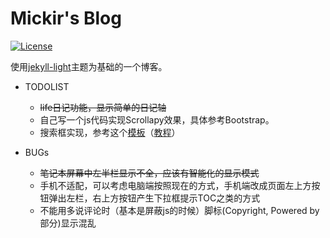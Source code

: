 Mickir's Blog
=============

[![License][license-image]][license-url]

使用[jekyll-light](https://github.com/pexcn/Jekyll-Light)主题为基础的一个博客。 

* TODOLIST

    * ~~life日记功能，显示简单的日记轴~~
    * 自己写一个js代码实现Scrollapy效果，具体参考Bootstrap。
    * 搜索框实现，参考这个[模板](https://github.com/liberize/liberize.github.com)（[教程](http://liberize.me/tech/jekyll-static-blog-search.html)）

* BUGs
    - ~~笔记本屏幕中左半栏显示不全，应该有智能化的显示模式~~
    - 手机不适配，可以考虑电脑端按照现在的方式，手机端改成页面左上方按钮弹出左栏，右上方按钮产生下拉框提示TOC之类的方式
    - 不能用多说评论时（基本是屏蔽js的时候）脚标(Copyright, Powered by部分)显示混乱

[license-url]: http://www.gnu.org/licenses/gpl-3.0.html
[license-image]: https://img.shields.io/badge/License-GPLv3-blue.svg?style=flat


